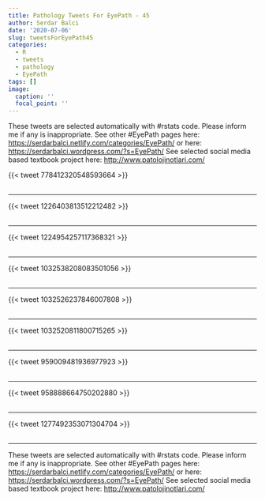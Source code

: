 ```yaml
---
title: Pathology Tweets For EyePath - 45
author: Serdar Balci
date: '2020-07-06'
slug: tweetsForEyePath45
categories:
  - R
  - tweets
  - pathology
  - EyePath
tags: []
image:
  caption: ''
  focal_point: ''
---
```



These tweets are selected automatically with #rstats code. Please inform me if any is inappropriate.
See other #EyePath pages here: https://serdarbalci.netlify.com/categories/EyePath/  or here: https://serdarbalci.wordpress.com/?s=EyePath/ 
See selected social media based textbook project here: http://www.patolojinotlari.com/

{{< tweet 778412320548593664 >}}
<br>
<br>
<hr>
{{< tweet 1226403813512212482 >}}
<br>
<br>
<hr>
{{< tweet 1224954257117368321 >}}
<br>
<br>
<hr>
{{< tweet 1032538208083501056 >}}
<br>
<br>
<hr>
{{< tweet 1032526237846007808 >}}
<br>
<br>
<hr>
{{< tweet 1032520811800715265 >}}
<br>
<br>
<hr>
{{< tweet 959009481936977923 >}}
<br>
<br>
<hr>
{{< tweet 958888664750202880 >}}
<br>
<br>
<hr>
{{< tweet 1277492353071304704 >}}
<br>
<br>
<hr>


These tweets are selected automatically with #rstats code. Please inform me if any is inappropriate.
See other #EyePath pages here: https://serdarbalci.netlify.com/categories/EyePath/  or here: https://serdarbalci.wordpress.com/?s=EyePath/ 
See selected social media based textbook project here: http://www.patolojinotlari.com/
